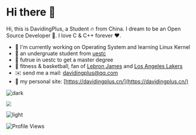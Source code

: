 # Hi there 👋

Hi, this is DavidingPlus, a Student 🔥 from China. I dream to be an Open Source Developer 🚀. I love C & C++ forever ❤️.

- 👶 I'm currently working on Operating System and learning Linux Kernel
- 🎒 an undergruate student from [uestc](https://www.uestc.edu.cn/)
- 👯 futrue in uestc to get a master degree
- 🏀 fitness & basketball, fan of [Lebron James](https://www.lebronjames.com/) and [Los Angeles Lakers](https://www.nba.com/lakers/)
- ✉️ send me a mail: davidingplus@qq.com
- 🔎 my personal site: [https://davidingplus.cn/](https://davidingplus.cn/)


![dark](https://raw.githubusercontent.com/DavidingPlus/DavidingPlus/output/github-contribution-grid-snake-dark.svg)

<img src="https://github.com/user-attachments/assets/a1020308-a355-4749-ab80-23f820b7ced9" style="zoom: 80%;" />

![light](https://raw.githubusercontent.com/DavidingPlus/DavidingPlus/output/github-contribution-grid-snake.svg)

![Profile Views](https://visitcount.itsvg.in/api?id=DavidingPlus&label=Profile%20Views&color=10&icon=4&pretty=true)

